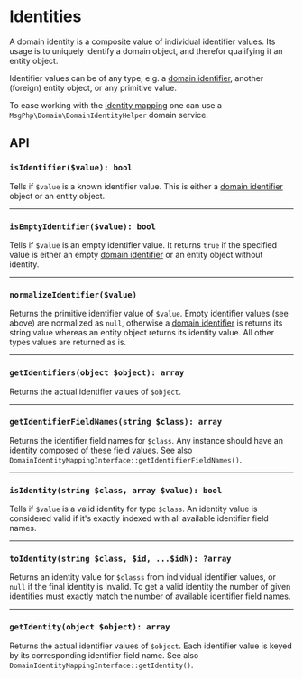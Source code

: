 # Identities

A domain identity is a composite value of individual identifier values. Its usage is to uniquely identify a domain
object, and therefor qualifying it an entity object.

Identifier values can be of any type, e.g. a [domain identifier](identifiers.md), another (foreign) entity object, or
any primitive value.

To ease working with the [identity mapping](identity-mapping.md) one can use a `MsgPhp\Domain\DomainIdentityHelper`
domain service.

## API

### `isIdentifier($value): bool`

Tells if `$value` is a known identifier value. This is either a [domain identifier](identifiers.md) object or an entity
object.

---

### `isEmptyIdentifier($value): bool`

Tells if `$value` is an empty identifier value. It returns `true` if the specified value is either an empty
[domain identifier](identifiers.md) or an entity object without identity.

---

### `normalizeIdentifier($value)`

Returns the primitive identifier value of `$value`. Empty identifier values (see above) are normalized as `null`,
otherwise a [domain identifier](identifiers.md) is returns its string value whereas an entity object returns its
identity value. All other types values are returned as is.

---

### `getIdentifiers(object $object): array`

Returns the actual identifier values of `$object`.

---

### `getIdentifierFieldNames(string $class): array`

Returns the identifier field names for `$class`. Any instance should have an identity composed of these field values.
See also `DomainIdentityMappingInterface::getIdentifierFieldNames()`.

---

### `isIdentity(string $class, array $value): bool`

Tells if `$value` is a valid identity for type `$class`. An identity value is considered valid if it's exactly indexed
with all available identifier field names.

---

### `toIdentity(string $class, $id, ...$idN): ?array`

Returns an identity value for `$classs` from individual identifier values, or `null` if the final identity is invalid.
To get a valid identity the number of given identifies must exactly match the number of available identifier field
names.

---

### `getIdentity(object $object): array`

Returns the actual identifier values of `$object`. Each identifier value is keyed by its corresponding identifier field
name. See also `DomainIdentityMappingInterface::getIdentity()`.
